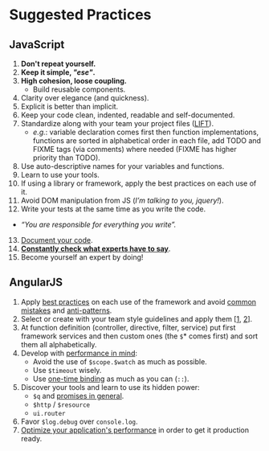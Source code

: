 # Suggested Practices


## JavaScript
1. **Don't repeat yourself.**
2. **Keep it simple, _"ese"_.**
3. **High cohesion, loose coupling.**
   * Build reusable components.
4. Clarity over elegance (and quickness).
5. Explicit is better than implicit.
6. Keep your code clean, indented, readable and self-documented.
7. Standardize along with your team your project files ([LIFT](https://github.com/johnpapa/angular-styleguide#lift)).
   * _e.g._: variable declaration comes first then function implementations, functions are sorted in alphabetical order in each file, add TODO and FIXME tags (via comments) where needed (FIXME has higher priority than TODO).
8. Use auto-descriptive names for your variables and functions.
9. Learn to use your tools.
10. If using a library or framework, apply the best practices on each use of it.
11. Avoid DOM manipulation from JS (_I’m talking to you, jquery!_).
12. Write your tests at the same time as you write the code.
   * _“You are responsible for everything you write”._
13. [Document your code](http://usejsdoc.org/).
14. **[Constantly check what experts have to say](https://github.com/bolshchikov/js-must-watch)**.
15. Become yourself an expert by doing!


## AngularJS
1. Apply [best practices](https://github.com/angular/angular.js/wiki/Best-Practices) on each use of the framework and avoid [common mistakes](https://www.airpair.com/angularjs/posts/top-10-mistakes-angularjs-developers-make) and [anti-patterns](https://github.com/angular/angular.js/wiki/Anti-Patterns).
2. Select or create with your team style guidelines and apply them [[1](https://github.com/johnpapa/angular-styleguide), [2](https://github.com/toddmotto/angularjs-styleguide)].
3. At function definition (controller, directive, filter, service) put first framework services and then custom ones (the `$`* comes first) and sort them all alphabetically.
4. Develop with [performance in mind](http://www.alexkras.com/11-tips-to-improve-angularjs-performance/):
   * Avoid the use of `$scope.$watch` as much as possible.
   * Use `$timeout` wisely.
   * Use [one-time binding](https://docs.angularjs.org/guide/expression) as much as you can (`::`).
5. Discover your tools and learn to use its hidden power:
   * `$q` and [promises in general](http://www.dwmkerr.com/promises-in-angularjs-the-definitive-guide/).
   * `$http` / `$resource`
   * `ui.router`
6. Favor `$log.debug` over `console.log`.
7. [Optimize your application's performance](http://www.slideshare.net/nirkaufman/angularjs-performance-production-tips) in order to get it production ready.
